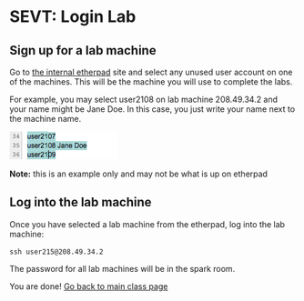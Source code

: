 # SEVT: Login Lab

## Sign up for a lab machine
Go to [the internal etherpad](http://etherpad.ctocllab.cisco.com/p/kubeclass) site and select any unused user account on one of the machines.  This will be the machine you will use to complete the labs. 

For example, you may select user2108 on lab machine 208.49.34.2 and your name might be Jane Doe.  In this case, you just write your name next to the machine name. 

![img](images/etherpad.png)

__Note:__ this is an example only and may not be what is up on etherpad

## Log into the lab machine

Once you have selected a lab machine from the etherpad, log into the lab machine: 

```
ssh user215@208.49.34.2
```
The password for all lab machines will be in the spark room. 

You are done!  [Go back to main class page](README.md)